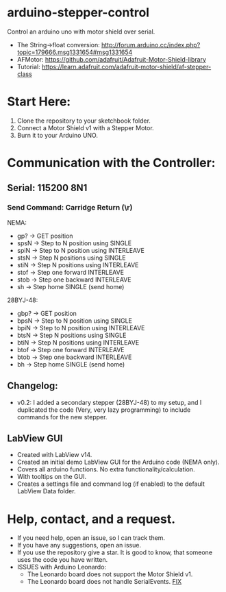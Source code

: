 # arduino-stepper-control
Control an arduino uno with motor shield over serial.

 * The String->float conversion: http://forum.arduino.cc/index.php?topic=179666.msg1331654#msg1331654
 * AFMotor: https://github.com/adafruit/Adafruit-Motor-Shield-library
 * Tutorial: https://learn.adafruit.com/adafruit-motor-shield/af-stepper-class

# Start Here:
 1. Clone the repository to your sketchbook folder.
 2. Connect a Motor Shield v1 with a Stepper Motor.
 3. Burn it to your Arduino UNO.
 
# Communication with the Controller:
## Serial: 115200 8N1
### Send Command: Carridge Return (\r)

NEMA:
 * gp?  -> GET position
 * spsN -> Step to N position using SINGLE
 * spiN -> Step to N position using INTERLEAVE
 * stsN -> Step N positions using SINGLE
 * stiN -> Step N positions using INTERLEAVE
 * stof -> Step one forward INTERLEAVE
 * stob -> Step one backward INTERLEAVE
 * sh   -> Step home SINGLE (send home)

28BYJ-48:
 * gbp?  -> GET position
 * bpsN -> Step to N position using SINGLE
 * bpiN -> Step to N position using INTERLEAVE
 * btsN -> Step N positions using SINGLE
 * btiN -> Step N positions using INTERLEAVE
 * btof -> Step one forward INTERLEAVE
 * btob -> Step one backward INTERLEAVE
 * bh   -> Step home SINGLE (send home)

## Changelog:
 * v0.2: I added a secondary stepper (28BYJ-48) to my setup, and I duplicated the code (Very, very lazy programming) to include commands for the new stepper.

## LabView GUI
 * Created with LabView v14.
 * Created an initial demo LabView GUI for the Arduino code (NEMA only).
 * Covers all arduino functions. No extra functionality/calculation.
 * With tooltips on the GUI.
 * Creates a settings file and command log (if enabled) to the default LabView Data folder.

# Help, contact, and a request.
 * If you need help, open an issue, so I can track them.
 * If you have any suggestions, open an issue.
 * If you use the repository give a star. It is good to know, that someone uses the code you have written.
 * ISSUES with Arduino Leonardo:
   * The Leonardo board does not support the Motor Shield v1.
   * The Leonardo board does not handle SerialEvents. [FIX](http://forum.arduino.cc/index.php?topic=150558.msg1131262#msg1131262)
